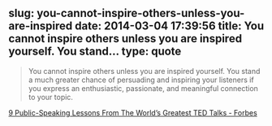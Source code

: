 slug: you-cannot-inspire-others-unless-you-are-inspired
date: 2014-03-04 17:39:56
title: You cannot inspire others unless you are inspired yourself. You stand...
type: quote
---

> You cannot inspire others unless you are inspired yourself. You stand a much greater chance of persuading and inspiring your listeners if you express an enthusiastic, passionate, and meaningful connection to your topic.

[9 Public-Speaking Lessons From The World’s Greatest TED Talks - Forbes](http://www.forbes.com/sites/carminegallo/2014/03/04/9-public-speaking-lessons-from-the-worlds-greatest-ted-talks/)
